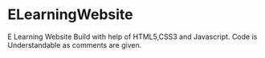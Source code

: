 # ELearningWebsite
E Learning Website Build with help of HTML5,CSS3 and Javascript.
Code is Understandable as comments are given.
